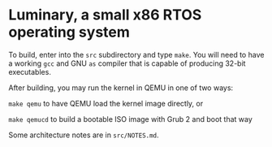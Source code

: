 Luminary, a small x86 RTOS operating system
===========================================

To build, enter into the `src` subdirectory and type `make`. You will need to
have a working `gcc` and GNU `as` compiler that is capable of producing 32-bit
executables.

After building, you may run the kernel in QEMU in one of two ways:

`make qemu` to have QEMU load the kernel image directly, or

`make qemucd` to build a bootable ISO image with Grub 2 and boot that way

Some architecture notes are in `src/NOTES.md`.
